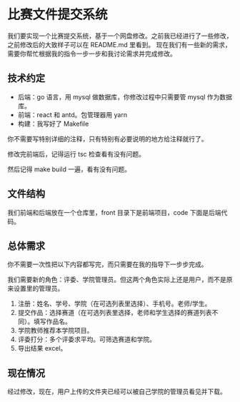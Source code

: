 # 比赛文件提交系统

我们要实现一个比赛提交系统，基于一个网盘修改。之前我已经进行了一些修改，之前修改后的大致样子可以在 README.md 里看到。
现在我们有一些新的需求，需要你帮忙根据我的指令一步一步和我讨论需求并完成修改。

## 技术约定

- 后端：go 语言，用 mysql 做数据库，你修改过程中只需要管 mysql 作为数据库。
- 前端：react 和 antd。包管理器用 yarn
- 构建：我写好了 Makefile

你不需要写特别详细的注释，只有特别有必要说明的地方给注释就行了。

修改完前端后，记得运行 tsc 检查看有没有问题。

然后记得 make build 一遍，看有没有问题。

## 文件结构

我们前端和后端放在一个仓库里，front 目录下是前端项目，code 下面是后端代码。


## 总体需求

你不需要一次性把以下内容都写完，而只需要在我的指导下一步步完成。

我们需要新的角色：评委、学院管理员。但这两个角色实际上还是用户，而不是原来设置里的管理员。

1. 注册：姓名、学号、学院（在可选列表里选择）、手机号。老师/学生。
2. 提交作品：选择赛道（在可选列表里选择，老师和学生选择的赛道列表不同）。填写作品名。
3. 学院教师推荐本学院项目。
4. 评委打分：多个评委求平均。可筛选赛道和学院。
5. 导出结果 excel。

## 现在情况

经过修改，现在，用户上传的文件夹已经可以被自己学院的管理员看见并下载。